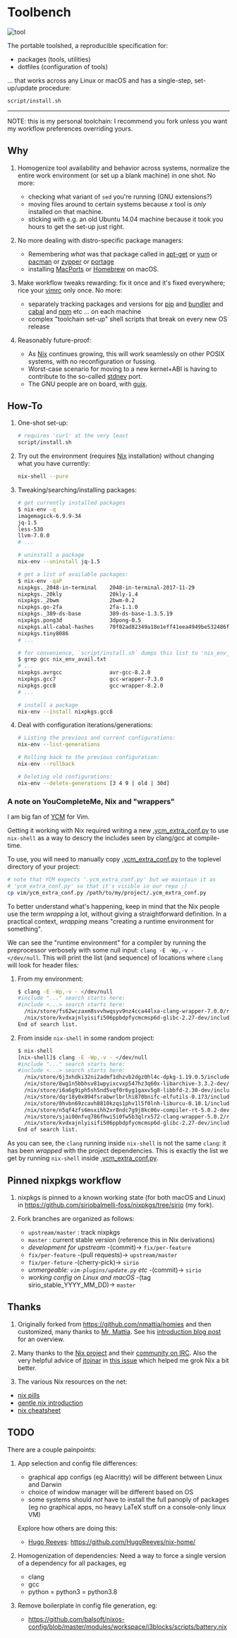 # Toolbench

![tool](./tool.gif)

The portable toolshed, a reproducible specification for:

- packages (tools, utilities)
- dotfiles (configuration of tools)

... that works across any Linux or macOS and has a single-step, set-up/update procedure:

  ``` bash
  script/install.sh
  ```

---

NOTE: this is my personal toolchain:
I recommend you fork unless you want my workflow preferences overriding yours.

## Why

1. Homogenize tool availability and behavior across systems,
    normalize the entire work environment (or set up a blank machine) in one shot.
    No more:
    - checking what variant of `sed` you're running (GNU extensions?)
    - moving files around to certain systems because *x* tool is *only* installed
      on that machine.
    - sticking with e.g. an old Ubuntu 14.04 machine because it took you hours
      to get the set-up just right.

1. No more dealing with distro-specific package managers:
    - Remembering *what* was that package called in
      [apt-get](https://help.ubuntu.com/community/AptGet/Howto)
      or [yum](https://wiki.centos.org/PackageManagement/Yum)
      or [pacman](https://wiki.archlinux.org/index.php/Pacman)
      or [zypper](https://en.opensuse.org/Portal:Zypper)
      or [portage](https://wiki.gentoo.org/wiki/Portage)
    - installing [MacPorts](https://www.macports.org/) or [Homebrew](https://brew.sh/)
      on macOS.

1. Make workflow tweaks rewarding: fix it once and it's fixed everywhere;
    rice your [vimrc](http://learnvimscriptthehardway.stevelosh.com/chapters/07.html)
    only once.
    No more:
    - separately tracking packages and versions for
      [pip](https://pip.pypa.io/en/stable/installing/)
      and [bundler](https://bundler.io/)
      and [cabal](https://www.haskell.org/cabal/)
      and [npm](https://www.npmjs.com/)
      etc ... on each machine
    - complex "toolchain set-up" shell scripts that break on every new OS release

1. Reasonably future-proof:
    - As [Nix](https://nixos.org/) continues growing, this will work
      seamlessly on other POSIX systems, with no reconfiguration or fussing.
    - Worst-case scenario for moving to a new kernel+ABI is having to contribute
      to the so-called [stdnev](https://nixos.org/nixos/nix-pills/fundamentals-of-stdenv.html)
      port.
    - The GNU people are on board, with [guix](https://www.gnu.org/software/guix/).

## How-To

1. One-shot set-up:

    ``` bash
    # requires 'curl' at the very least
    script/install.sh
    ```

1. Try out the environment (requires [Nix](https://nixos.org/nix/) installation)
  without changing what you have currently:

    ``` bash
    nix-shell --pure
    ```

1. Tweaking/searching/installing packages:

    ``` bash
    # get currently installed packages
    $ nix-env -q
    imagemagick-6.9.9-34
    jq-1.5
    less-530
    llvm-7.0.0
    # ...
    ```

    ``` bash
    # uninstall a package
    nix-env --uninstall jq-1.5
    ```

    ``` bash
    # get a list of available packages:
    $ nix-env -qaP
    nixpkgs._2048-in-terminal    2048-in-terminal-2017-11-29
    nixpkgs._20kly               20kly-1.4
    nixpkgs._2bwm                2bwm-0.2
    nixpkgs.go-2fa               2fa-1.1.0
    nixpkgs._389-ds-base         389-ds-base-1.3.5.19
    nixpkgs.pong3d               3dpong-0.5
    nixpkgs.all-cabal-hashes     70f02ad82349a18e1eff41eea4949be532486f7b.tar.gz
    nixpkgs.tiny8086
    # ...

    # for convenience, `script/install.sh` dumps this list to 'nix_env_avail.txt':
    $ grep gcc nix_env_avail.txt
    # ...
    nixpkgs.avrgcc               avr-gcc-8.2.0
    nixpkgs.gcc7                 gcc-wrapper-7.3.0
    nixpkgs.gcc8                 gcc-wrapper-8.2.0
    # ...
    ```

    ``` bash
    # install a package
    nix-env --install nixpkgs.gcc8
    ```

1. Deal with configuration iterations/generations:

    ``` bash
    # Listing the previous and current configurations:
    nix-env --list-generations
    ```

    ``` bash
    # Rolling back to the previous configuration:
    nix-env --rollback
    ```

    ``` bash
    # Deleting old configurations:
    nix-env --delete-generations [3 4 9 | old | 30d]
    ```

### A note on YouCompleteMe, Nix and "wrappers"

I am big fan of [YCM](https://github.com/Valloric/YouCompleteMe) for Vim.

Getting it working with Nix required writing a new [.ycm_extra_conf.py][conf]
to use `nix-shell` as a way to descry the includes seen by clang/gcc
at compile-time.

To use, you will need to manually copy [.ycm_extra_conf.py][conf]
to the toplevel directory of your project:

```bash
# note that YCM expects '.ycm_extra_conf.py' but we maintain it as
# 'ycm_extra_conf.py' so that it's visible in our repo ;)
cp vim/ycm_extra_conf.py /path/to/my/project/.ycm_extra_conf.py
```

To better understand what's happening, keep in mind that the Nix people use
the term *wrapping* a lot, without giving a straightforward definition.
In a practical context, *wrapping* means
"creating a runtime environment for something".

We can see the "runtime environment" for a compiler by running the preprocessor
verbosely with some null input: `clang -E -Wp,-v - </dev/null`.
This will print the list (and sequence) of locations where `clang` will look
for header files:

1. From my environment:

    ```bash
    $ clang -E -Wp,-v - </dev/null
    #include "..." search starts here:
    #include <...> search starts here:
      /nix/store/fs62wczaxm8svvhwqsyv9nz4cca44lxa-clang-wrapper-7.0.0/resource-root/include
      /nix/store/kvdxajnlyisifi506ppbdpfycmcmsp6d-glibc-2.27-dev/include
    End of search list.
    ```

1. From inside `nix-shell` in some random project:

    ```bash
    $ nix-shell
    [nix-shell]$ clang -E -Wp,-v - </dev/null
    #include "..." search starts here:
    #include <...> search starts here:
      /nix/store/6j3xhdki32ni2admf1dhzvb2dgz0hl4c-dpkg-1.19.0.5/include
      /nix/store/8wg1n5bbhsv81wpyixcvxp547hz3q60x-libarchive-3.3.2-dev/include
      /nix/store/i6a6g9iph5sh5nd5vqf0r6yg1gaxv5g8-libbfd-2.30-dev/include
      /nix/store/dqr18y0x894fsrabwrlbrlhi870bnifc-elfutils-0.173/include
      /nix/store/0hvbn69zcavh8810kzqs1phv1l5f0lnh-liburcu-0.10.1/include
      /nix/store/n5qf4zfs6msxihh2xr8ndc7g9j8kc06v-compiler-rt-5.0.2-dev/include
      /nix/store/sjai00nfvq786fhwi5i0fw5b3qlrx572-clang-wrapper-5.0.2/resource-root/include
      /nix/store/kvdxajnlyisifi506ppbdpfycmcmsp6d-glibc-2.27-dev/include
    End of search list.
    ```

As you can see, the `clang` running inside `nix-shell` is not the same `clang`:
it has been *wrapped* with the project dependencies.
This is exactly the list we get by running `nix-shell` inside [.ycm_extra_conf.py][conf].

[conf]: vim/ycm_extra_conf.py

## Pinned nixpkgs workflow

1. nixpkgs is pinned to a known working state (for both macOS and Linux) in
    <https://github.com/siriobalmelli-foss/nixpkgs/tree/sirio> (my fork).

1. Fork branches are organized as follows:
    - `upstream/master` : track nixpkgs
    - `master` : current stable version (reference this in Nix derivations)
    - *development for upstream* -(commit)-> `fix/per-feature`
    - `fix/per-feature` -(pull requests)-> `upstream/master`
    - `fix/per-feture` -(cherry-pick)-> `sirio`
    - *unmergeable: `vim-plugins/update.py` etc* -(commit)-> `sirio`
    - *working config on Linux and macOS* -(tag sirio_stable_YYYY_MM_DD)-> `master`

## Thanks

1. Originally forked from <https://github.com/nmattia/homies> and then customized,
  many thanks to [Mr. Mattia](https://github.com/nmattia).
  See his [introduction blog post](http://nmattia.com/posts/2018-03-21-nix-reproducible-setup-linux-macos.html)
  for an overview.

1. Many thanks to the [Nix project](https://nixos.org/) and their
  [community on IRC](https://nixos.org/nixos/community.html).
  Also the very helpful advice of [jtojnar](https://github.com/jtojnar)
  in [this issue](https://github.com/NixOS/nixpkgs/issues/44515) which helped
  me grok Nix a bit better.

1. The various Nix resources on the net:
  - [nix pills](https://nixos.org/nixos/nix-pills/index.html)
  - [gentle nix introduction](https://ebzzry.io/en/nix/)
  - [nix cheatsheet](https://learnxinyminutes.com/docs/nix/)

## TODO

There are a couple painpoints:

1. App selection and config file differences:
    - graphical app configs (eg Alacritty) will be different between Linux and Darwin
    - choice of window manager will be different based on OS
    - some systems should *not* have to install the full panoply of packages
        (eg no graphical apps, no heavy LaTeX stuff on a console-only linux VM)

    Explore how others are doing this:

    - [Hugo Reeves](https://hugoreeves.com/posts/2019/nix-home/):
        https://github.com/HugoReeves/nix-home/

1. Homogenization of dependencies:
    Need a way to force a single version of a dependency for all packages, eg
    - clang
    - gcc
    - python = python3 = python3.8

1. Remove boilerplate in config file generation, eg:
    - https://github.com/balsoft/nixos-config/blob/master/modules/workspace/i3blocks/scripts/battery.nix
